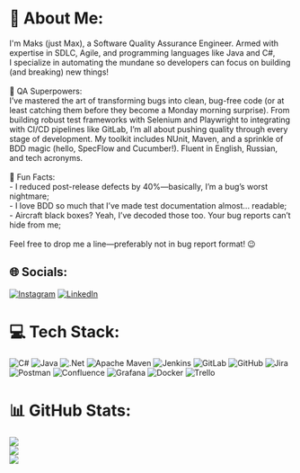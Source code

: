 # 💫 About Me:
I'm Maks (just Max), a Software Quality Assurance Engineer. Armed with expertise in SDLC, Agile, and programming languages like Java and C#, <br>I specialize in automating the mundane so developers can focus on building (and breaking) new things!<br><br>🚀 QA Superpowers: <br>I’ve mastered the art of transforming bugs into clean, bug-free code (or at least catching them before they become a Monday morning surprise). From building robust test frameworks with Selenium and Playwright to integrating with CI/CD pipelines like GitLab, I’m all about pushing quality through every stage of development. My toolkit includes NUnit, Maven, and a sprinkle of BDD magic (hello, SpecFlow and Cucumber!). Fluent in English, Russian, and tech acronyms.<br><br>🎯 Fun Facts:<br>- I reduced post-release defects by 40%—basically, I’m a bug’s worst nightmare;<br>- I love BDD so much that I’ve made test documentation almost... readable;<br>- Aircraft black boxes? Yeah, I’ve decoded those too. Your bug reports can’t hide from me;<br><br>Feel free to drop me a line—preferably not in bug report format! 😉


## 🌐 Socials:
[![Instagram](https://img.shields.io/badge/Instagram-%23E4405F.svg?logo=Instagram&logoColor=white)](https://instagram.com/cali_and_maksim/) [![LinkedIn](https://img.shields.io/badge/LinkedIn-%230077B5.svg?logo=linkedin&logoColor=white)](https://linkedin.com/in/maxqae/) 

# 💻 Tech Stack:
![C#](https://img.shields.io/badge/c%23-%23239120.svg?style=for-the-badge&logo=csharp&logoColor=white) ![Java](https://img.shields.io/badge/java-%23ED8B00.svg?style=for-the-badge&logo=openjdk&logoColor=white) ![.Net](https://img.shields.io/badge/.NET-5C2D91?style=for-the-badge&logo=.net&logoColor=white) ![Apache Maven](https://img.shields.io/badge/Apache%20Maven-C71A36?style=for-the-badge&logo=Apache%20Maven&logoColor=white) ![Jenkins](https://img.shields.io/badge/jenkins-%232C5263.svg?style=for-the-badge&logo=jenkins&logoColor=white) ![GitLab](https://img.shields.io/badge/gitlab-%23181717.svg?style=for-the-badge&logo=gitlab&logoColor=white) ![GitHub](https://img.shields.io/badge/github-%23121011.svg?style=for-the-badge&logo=github&logoColor=white) ![Jira](https://img.shields.io/badge/jira-%230A0FFF.svg?style=for-the-badge&logo=jira&logoColor=white) ![Postman](https://img.shields.io/badge/Postman-FF6C37?style=for-the-badge&logo=postman&logoColor=white) ![Confluence](https://img.shields.io/badge/confluence-%23172BF4.svg?style=for-the-badge&logo=confluence&logoColor=white) ![Grafana](https://img.shields.io/badge/grafana-%23F46800.svg?style=for-the-badge&logo=grafana&logoColor=white) ![Docker](https://img.shields.io/badge/docker-%230db7ed.svg?style=for-the-badge&logo=docker&logoColor=white) ![Trello](https://img.shields.io/badge/Trello-%23026AA7.svg?style=for-the-badge&logo=Trello&logoColor=white)
# 📊 GitHub Stats:
![](https://github-readme-stats.vercel.app/api?username=Maksim2404&theme=moltack&hide_border=false&include_all_commits=true&count_private=true)<br/>
![](https://github-readme-streak-stats.herokuapp.com/?user=Maksim2404&theme=moltack&hide_border=false)<br/>
![](https://github-readme-stats.vercel.app/api/top-langs/?username=Maksim2404&theme=moltack&hide_border=false&include_all_commits=true&count_private=true&layout=compact)

<!-- Proudly created with GPRM ( https://gprm.itsvg.in ) -->
